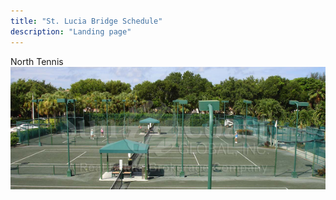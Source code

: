 ```yaml
---
title: "St. Lucia Bridge Schedule"
description: "Landing page"
---
```


North Tennis\
![courts](/page/_images/tennis-courts.png)

